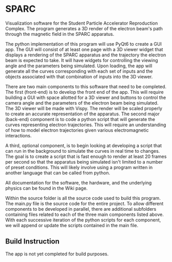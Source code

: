 # SPARC
Visualization software for the Student Particle Accelerator Reproduction Complex. The program generates a 3D render of the electron beam's path through the magnetic field in the SPARC apparatus.

The python implementation of this program will use PyQt6 to create a GUI app. The GUI will consist of at least one page with a 3D viewer widget that displays a rendering of the SPARC apparatus and the trajectory the electron beam is expected to take. It will have widgets for controlling the viewing angle and the parameters being simulated. Upon loading, the app will generate all the curves corresponding with each set of inputs and the objects associated with that combination of inputs into the 3D viewer. 

There are two main components to this software that need to be completed. The first (front-end) is to develop the front end of the app. This will require building a GUI with space allotted for a 3D viewer and buttons to control the camera angle and the parameters of the electron beam being simulated. The 3D viewer will be made with Vispy. The render will be scaled properly to create an accurate representation of the apparatus. The second major (back-end) component is to code a python script that will generate the curves representing electron trajectories. This will require an understanding of how to model electron trajectories given various electromagnetic interactions.

A third, optional component, is to begin looking at developing a script that can run in the background to simulate the curves in real time to changes. The goal is to create a script that is fast enough to render at least 20 frames per second so that the apparatus being simulated isn't limited to a number of preset conditions. This will likely involve using a program written in another language that can be called from python. 

All documentation for the software, the hardware, and the underlying physics can be found in the Wiki page.

Within the source folder is all the source code used to build this program. The main.py file is the source code for the entire project. To allow different components to be developed in parallel, there are additional subfolders containing files related to each of the three main components listed above. With each successive iteration of the python scripts for each component, we will append or update the scripts contained in the main file. 

Build Instruction
-----------------
The app is not yet completed for build purposes.
